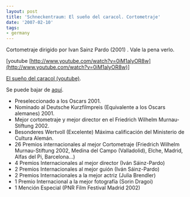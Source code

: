 ```yaml
---
layout: post
title: 'Schneckentraum: El sueño del caracol. Cortometraje'
date: '2007-02-10'
tags:
- germany
---
```


Cortometraje dirigido por Ivan Sainz Pardo (2001) . Vale la pena verlo.

[youtube [http://www.youtube.com/watch?v=0iM1alyOR8w](http://www.youtube.com/watch?v=0iM1alyOR8w)]

[El sueño del caracol (youtube)][1].

Se puede bajar de [aquí][2].

* Preseleccionado a los Oscars 2001.  
* Nominado al Deutsche Kurzfilmpreis (Equivalente a los Oscars alemanes) 2001.  
* Mejor cortometraje y mejor director en el Friedrich Wilhelm Murnau-Stiftung 2002.  
* Besonderes Wertvoll (Excelente) Máxima calificación del Ministerio de Cultura Alemán.  
* 26 Premios internacionales al mejor Cortometraje (Friedrich Wilhelm Murnau-Stiftung 2002, Medina del Campo (Valladolid), Elche, Madrid, Alfas del Pi, Barcelona…)  
* 4 Premios Internacionales al mejor director (Iván Sáinz-Pardo)  
* 2 Premios Internacionales al mejor guión (Iván Sáinz-Pardo)  
* 2 Premios Internacionales a la mejor actriz (Julia Brendler)  
* 1 Premio Internacional a la mejor fotografía (Sorin Dragoi)  
* 1 Mención Especial (PNR Film Festival Madrid 2002)

[1]: http://www.youtube.com/watch?v=0iM1alyOR8w  
 [2]: http://www.cinecin.com/mostrar_corto.asp?id=45

